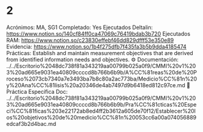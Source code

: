 # 2

Acrónimos: MA, SG1
Completado: Yes
Ejecutados Deltalin: https://www.notion.so/140cf84ff0ca47069c76419bdab3b720
Ejecutados RAM: https://www.notion.so/c23830effebf46dd829dfff53e350e89
Evidencia: https://www.notion.so/1b4f275dfb7f435fa3b5b9dda4185474 
Prácticas: Establish and maintain measurement objectives that are derived from identified information needs and objectives.
⚙️ Documentación: ../../Escritorio%2048dc738f81a343219aa00799b025a0f9/CMMI%20v1%203%20ad665e9031ea40809ccccd8b766b6b9b/A%CC%81reas%20de%20Proceso%2073cb7340a7e3493ba7b8c80a2ac773ba/Medicio%CC%81n%20y%20Ana%CC%81lisis%20a20346de4ab7497d9b6418ed812c97ce.md
📒 Práctica Específica Doc: ../../Escritorio%2048dc738f81a343219aa00799b025a0f9/CMMI%20v1%203%20ad665e9031ea40809ccccd8b766b6b9b/Pra%CC%81cticas%20Especi%CC%81ficas%203e22172ab8ed4ff2b3612a605de70f12/Establecer%20los%20objetivos%20de%20medicio%CC%81n%20053cc6a00a074056889edcaf3b2d4bac.md